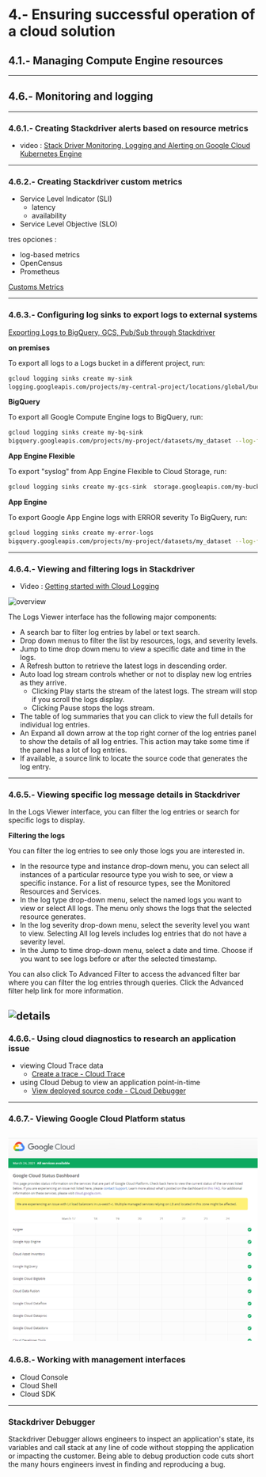 # 4.- Ensuring successful operation of a cloud solution
## 4.1.- Managing Compute Engine resources
---
## 4.6.- Monitoring and logging
---
### 4.6.1.- Creating Stackdriver alerts based on resource metrics

- video : [Stack Driver Monitoring, Logging and Alerting on Google Cloud Kubernetes Engine](https://youtu.be/oNEl-H0QWWg?t=789)
---
### 4.6.2.- Creating Stackdriver custom metrics

* Service Level Indicator (SLI)
    - latency
    - availability
* Service Level Objective (SLO)

tres opciones :
- log-based metrics
- OpenCensus
- Prometheus

[Customs Metrics](https://www.youtube.com/watch?v=IHbwrBixLAQ)

---
### 4.6.3.- Configuring log sinks to export logs to external systems

[Exporting Logs to BigQuery, GCS, Pub/Sub through Stackdriver](https://istio.io/latest/blog/2018/export-logs-through-stackdriver/)

**on premises**

To export all logs to a Logs bucket in a different project, run:
```bash
gcloud logging sinks create my-sink
logging.googleapis.com/projects/my-central-project/locations/global/buckets/my-central-bucket
``` 
**BigQuery**

To export all Google Compute Engine logs to BigQuery, run:
```bash
gcloud logging sinks create my-bq-sink
bigquery.googleapis.com/projects/my-project/datasets/my_dataset --log-filter='resource.type="gce_instance"'
```

**App Engine Flexible**

To export "syslog" from App Engine Flexible to Cloud Storage, run:
```bash
gcloud logging sinks create my-gcs-sink  storage.googleapis.com/my-bucket  --log-filter='logName="projects/my-project/appengine.googleapis.com%2Fsyslog"'
```

**App Engine**

To export Google App Engine logs with ERROR severity To BigQuery, run:
```bash
gcloud logging sinks create my-error-logs
bigquery.googleapis.com/projects/my-project/datasets/my_dataset --log-filter='resource.type="gae_app" AND severity=ERROR'
```


---
### 4.6.4.- Viewing and filtering logs in Stackdriver

- Video : [Getting started with Cloud Logging](https://www.youtube.com/watch?v=8HJDnh8TVOM)

![overview](https://cloud.google.com/tools/visual-studio/img/logviewer-overview.png)

The Logs Viewer interface has the following major components:
- A search bar to filter log entries by label or text search.
- Drop down menus to filter the list by resources, logs, and severity levels.
- Jump to time drop down menu to view a specific date and time in the logs.
- A Refresh button to retrieve the latest logs in descending order.
- Auto load log stream controls whether or not to display new log entries as they arrive.
    * Clicking Play starts the stream of the latest logs. The stream will stop if you scroll the logs display.
    * Clicking Pause stops the logs stream.
- The table of log summaries that you can click to view the full details for individual log entries.
- An Expand all down arrow at the top right corner of the log entries panel to show the details of all log entries. This action may take some time if the panel has a lot of log entries.
- If available, a source link to locate the source code that generates the log entry.

---
### 4.6.5.- Viewing specific log message details in Stackdriver

In the Logs Viewer interface, you can filter the log entries or search for specific logs to display.

**Filtering the logs**

You can filter the log entries to see only those logs you are interested in.

- In the resource type and instance drop-down menu, you can select all instances of a particular resource type you wish to see, or view a specific instance. For a list of resource types, see the Monitored Resources and Services.
- In the log type drop-down menu, select the named logs you want to view or select All logs. The menu only shows the logs that the selected resource generates.
- In the log severity drop-down menu, select the severity level you want to view. Selecting All log levels includes log entries that do not have a severity level.
- In the Jump to time drop-down menu, select a date and time. Choose if you want to see logs before or after the selected timestamp.

You can also click To Advanced Filter to access the advanced filter bar where you can filter the log entries through queries. Click the Advanced filter help link for more information.

![details](https://cloud.google.com/tools/visual-studio/img/logviewer-advanced-search.png)
---
### 4.6.6.- Using cloud diagnostics to research an application issue

- viewing Cloud Trace data
     * [Create a trace - Cloud Trace](https://cloud.google.com/trace/docs/quickstart)
- using Cloud Debug to view an application point-in-time
    * [View deployed source code - CLoud Debugger](https://cloud.google.com/debugger/docs/quickstart)
---
### 4.6.7.- Viewing Google Cloud Platform status

![status](status.png)
---
### 4.6.8.- Working with management interfaces
- Cloud Console
- Cloud Shell
- Cloud SDK

---
### Stackdriver Debugger ###

Stackdriver Debugger allows engineers to inspect an application's state, its variables and call stack at any line of code without stopping the application or impacting the customer. Being able to debug production code cuts short the many hours engineers invest in finding and reproducing a bug.